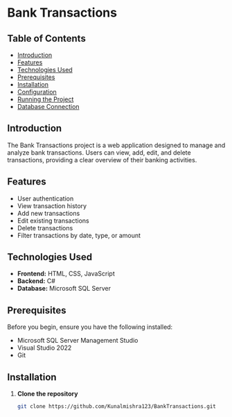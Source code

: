 # Bank Transactions

## Table of Contents
- [Introduction](#introduction)
- [Features](#features)
- [Technologies Used](#technologies-used)
- [Prerequisites](#prerequisites)
- [Installation](#installation)
- [Configuration](#configuration)
- [Running the Project](#running-the-project)
- [Database Connection](#database-connection)


## Introduction
The Bank Transactions project is a web application designed to manage and analyze bank transactions. Users can view, add, edit, and delete transactions, providing a clear overview of their banking activities.

## Features
- User authentication
- View transaction history
- Add new transactions
- Edit existing transactions
- Delete transactions
- Filter transactions by date, type, or amount

## Technologies Used
- **Frontend:** HTML, CSS, JavaScript
- **Backend:** C#
- **Database:** Microsoft SQL Server 

## Prerequisites
Before you begin, ensure you have the following installed:
- Microsoft SQL Server Management Studio 
- Visual Studio 2022
- Git

## Installation
1. **Clone the repository**
   ```bash
   git clone https://github.com/Kunalmishra123/BankTransactions.git
